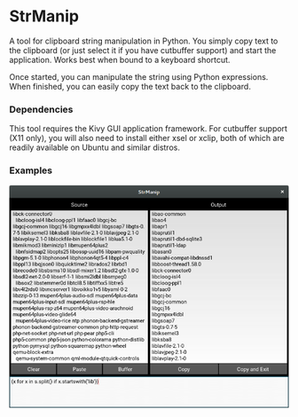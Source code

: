 # StrManip
A tool for clipboard string manipulation in Python. You simply copy text to the clipboard (or just select it if you have cutbuffer support) and start the application. Works best when bound to a keyboard shortcut.

Once started, you can manipulate the string using Python expressions. When finished, you can easily copy the text back to the clipboard.

### Dependencies
This tool requires the Kivy GUI application framework. For cutbuffer support (X11 only), you will also need to install either xsel or xclip, both of which are readily available on Ubuntu and similar distros.

### Examples
![Filter Apt example](https://raw.githubusercontent.com/kived/strmanip/image-storage/filter-apt.png)

